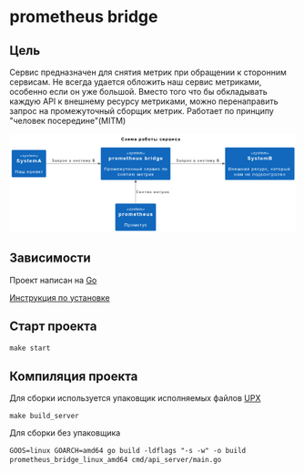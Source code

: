 # prometheus bridge

## Цель

Сервис предназначен для снятия метрик при обращении к сторонним сервисам.
Не всегда удается обложить наш сервис метриками, особенно если он уже большой. Вместо того что бы обкладывать каждую API к внешнему ресурсу метриками, можно перенаправить запрос на промежуточный сборщик метрик. 
Работает по принципу "человек посередине"(MITM)

![Alt text](/docs/image.png)

## Зависимости
Проект написан на [Go](https://go.dev/)

[Инструкция по установке](https://go.dev/doc/install)


## Старт проекта
```
make start
```

## Компиляция проекта
Для сборки используется упаковщик исполняемых файлов [UPX](https://ru.wikipedia.org/wiki/UPX)
```
make build_server
```
Для сборки без упаковщика 
```
GOOS=linux GOARCH=amd64 go build -ldflags "-s -w" -o build prometheus_bridge_linux_amd64 cmd/api_server/main.go
```
